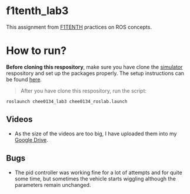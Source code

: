 # f1tenth_lab3

This assignment from [F1TENTH](https://f1tenth.org/learn.html) practices on ROS concepts.

# How to run?
**Before cloning this respository**, make sure you have clone the [simulator](https://github.com/f1tenth/f1tenth_simulator) respository and set up the packages properly. The setup instructions can be found [here](https://f1tenth.readthedocs.io/en/stable/going_forward/simulator/sim_install.html).

> After you have clone this respository, run the script:

`roslaunch chee0134_lab3 chee0134_roslab.launch`


## Videos
- As the size of the videos are too big, I have uploaded them into my [Google Drive](https://drive.google.com/drive/folders/1-3XLnYgGxhe20uPuyDwElxnCl_ZgSl7L?usp=sharing).


## Bugs
- The pid controller was working fine for a lot of attempts and for quite some time, but sometimes the vehicle starts wiggling although the parameters remain unchanged.
